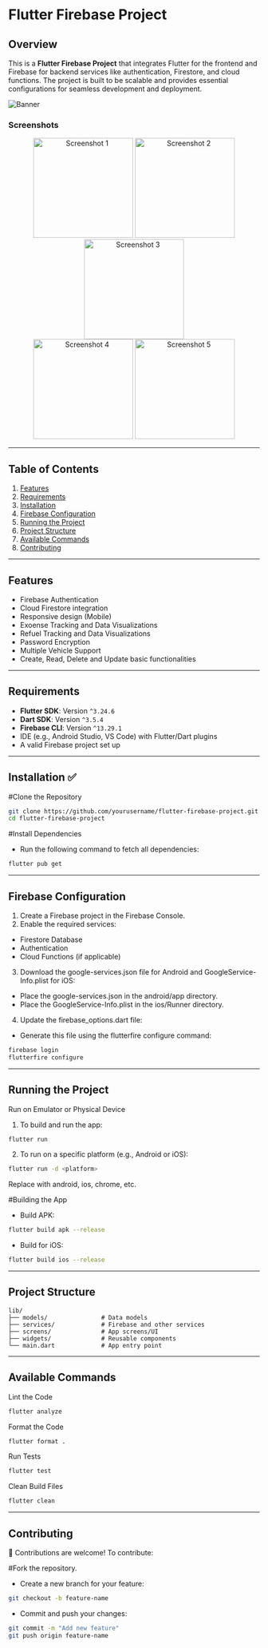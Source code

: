 # Flutter Firebase Project

## Overview
This is a **Flutter Firebase Project** that integrates Flutter for the frontend and Firebase for backend services like authentication, Firestore, and cloud functions. The project is built to be scalable and provides essential configurations for seamless development and deployment.

![Banner](https://github.com/ShadhirFawz/Fuilio_App/blob/master/assets/Banner.png)

### Screenshots

<p align='center'>
  <img src="https://github.com/ShadhirFawz/Fuilio_App/blob/master/assets/Screenshots/Screenshot_20250106_123144.jpg" alt="Screenshot 1" width="200" />
  <img src="https://github.com/ShadhirFawz/Fuilio_App/blob/master/assets/Screenshots/Screenshot_20250106_162833.jpg" alt="Screenshot 2" width="200" />
  <img src="https://github.com/ShadhirFawz/Fuilio_App/blob/master/assets/Screenshots/Screenshot_20250106_123831.jpg" alt="Screenshot 3" width="200" />
  <br>
  <img src="https://github.com/ShadhirFawz/Fuilio_App/blob/master/assets/Screenshots/Screenshot_20250106_162851.jpg" alt="Screenshot 4" width="200" />
  <img src="https://github.com/ShadhirFawz/Fuilio_App/blob/master/assets/Screenshots/Screenshot_20250106_164852.jpg" alt="Screenshot 5" width="200" />
</p>
  
---

## Table of Contents
1. [Features](#features)
2. [Requirements](#requirements)
3. [Installation](#installation)
4. [Firebase Configuration](#firebase-configuration)
5. [Running the Project](#running-the-project)
6. [Project Structure](#project-structure)
7. [Available Commands](#available-commands)
8. [Contributing](#contributing)

---

## Features
- Firebase Authentication
- Cloud Firestore integration
- Responsive design (Mobile)
- Exoense Tracking and Data Visualizations
- Refuel Tracking and Data Visualizations
- Password Encryption
- Multiple Vehicle Support
- Create, Read, Delete and Update basic functionalities

---

## Requirements
- **Flutter SDK**: Version `^3.24.6`
- **Dart SDK**: Version `^3.5.4`
- **Firebase CLI**: Version `^13.29.1`
- IDE (e.g., Android Studio, VS Code) with Flutter/Dart plugins
- A valid Firebase project set up

---

## Installation ✅

#Clone the Repository
```bash
git clone https://github.com/yourusername/flutter-firebase-project.git
cd flutter-firebase-project
```

#Install Dependencies
- Run the following command to fetch all dependencies:

```bash
flutter pub get
```
---

## Firebase Configuration
1. Create a Firebase project in the Firebase Console.
2. Enable the required services:
- Firestore Database
- Authentication
- Cloud Functions (if applicable)
3. Download the google-services.json file for Android and GoogleService-Info.plist for iOS:
- Place the google-services.json in the android/app directory.
- Place the GoogleService-Info.plist in the ios/Runner directory.
4. Update the firebase_options.dart file:
- Generate this file using the flutterfire configure command:
```bash
firebase login
flutterfire configure
```
---

## Running the Project
Run on Emulator or Physical Device
1. To build and run the app:
```bash
flutter run
```
2. To run on a specific platform (e.g., Android or iOS):
```bash
flutter run -d <platform>
```
Replace <platform> with android, ios, chrome, etc.

#Building the App
- Build APK:
```bash
flutter build apk --release
```
- Build for iOS:
```bash
flutter build ios --release
```

---

## Project Structure
```plaintext
lib/
├── models/               # Data models
├── services/             # Firebase and other services
├── screens/              # App screens/UI
├── widgets/              # Reusable components
└── main.dart             # App entry point
```

---

## Available Commands
Lint the Code
```bash
flutter analyze
```
Format the Code
```bash
flutter format .
```
Run Tests
```bash
flutter test
```
Clean Build Files
```bash
flutter clean
```

---
## Contributing
🚶 Contributions are welcome! To contribute:

#Fork the repository.
- Create a new branch for your feature:
```bash
git checkout -b feature-name
```
- Commit and push your changes:
```bash
git commit -m "Add new feature"
git push origin feature-name
```
